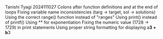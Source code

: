 Tanishi Tyagi 2024111027
Colons after function definitions and at the end of loops
Fixing variable name inconsistencies (targ → target, sol → solutions)
Using the correct range() function instead of "ranges"
Using print() instead of printf()
Using ** for exponentiation
Fixing the numeric value (1728 → 1729) in print statements
Using proper string formatting for displaying a**3 + b**3
